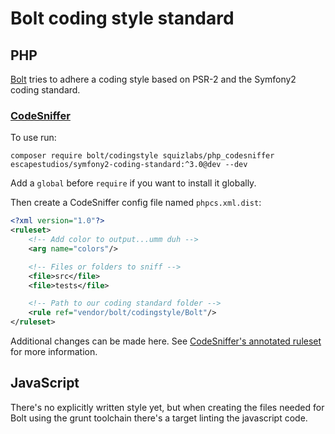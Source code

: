 Bolt coding style standard
==========================

PHP
---

[Bolt](https://github.com/bolt) tries to adhere a coding style based on PSR-2
and the Symfony2 coding standard.

### [CodeSniffer][phpcs]

To use run:
```
composer require bolt/codingstyle squizlabs/php_codesniffer escapestudios/symfony2-coding-standard:^3.0@dev --dev
```
Add a `global` before `require` if you want to install it globally.

Then create a CodeSniffer config file named `phpcs.xml.dist`:
```xml
<?xml version="1.0"?>
<ruleset>
    <!-- Add color to output...umm duh -->
    <arg name="colors"/>

    <!-- Files or folders to sniff -->
    <file>src</file>
    <file>tests</file>

    <!-- Path to our coding standard folder -->
    <rule ref="vendor/bolt/codingstyle/Bolt"/>
</ruleset>
```
Additional changes can be made here. See [CodeSniffer's annotated ruleset][phpcs_ruleset] for more information.

JavaScript
----------

There's no explicitly written style yet, but when creating the files needed for
Bolt using the grunt toolchain there's a target linting the javascript code.

[phpcs]: http://pear.php.net/package/PHP_CodeSniffer
[phpcs_ruleset]: https://github.com/squizlabs/PHP_CodeSniffer/wiki/Annotated-ruleset.xml
